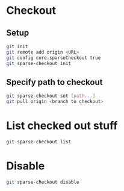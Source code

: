 # Checkout

## Setup
```sh
git init
git remote add origin <URL>
git config core.sparseCheckout true
git sparse-checkout init
```

## Specify path to checkout
```sh
git sparse-checkout set [path...]
git pull origin <branch to checkout>
```

# List checked out stuff
```sh
git sparse-checkout list
```

# Disable
```sh
git sparse-checkout disable
```
